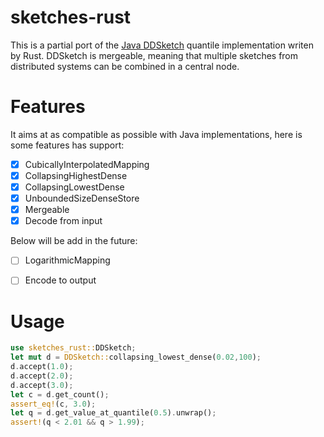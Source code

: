 # sketches-rust
This is a partial port of the [Java DDSketch](https://github.com/DataDog/sketches-java) quantile implementation writen by Rust. DDSketch is mergeable, meaning that multiple sketches from distributed systems can be combined in a central node.

# Features
It aims at as compatible as possible with Java implementations, here is some features has support: 
- [x] CubicallyInterpolatedMapping 
- [x] CollapsingHighestDense
- [x] CollapsingLowestDense 
- [x] UnboundedSizeDenseStore
- [x] Mergeable
- [x] Decode from input

Below will be add in the future:
- [ ] LogarithmicMapping 
- [ ] Encode to output


# Usage
```rust
use sketches_rust::DDSketch;
let mut d = DDSketch::collapsing_lowest_dense(0.02,100);
d.accept(1.0);
d.accept(2.0);
d.accept(3.0);
let c = d.get_count();
assert_eq!(c, 3.0);
let q = d.get_value_at_quantile(0.5).unwrap();
assert!(q < 2.01 && q > 1.99);
```

